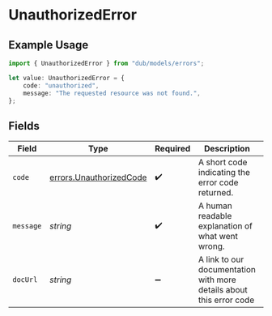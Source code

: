 # UnauthorizedError

## Example Usage

```typescript
import { UnauthorizedError } from "dub/models/errors";

let value: UnauthorizedError = {
    code: "unauthorized",
    message: "The requested resource was not found.",
};
```

## Fields

| Field                                                               | Type                                                                | Required                                                            | Description                                                         | Example                                                             |
| ------------------------------------------------------------------- | ------------------------------------------------------------------- | ------------------------------------------------------------------- | ------------------------------------------------------------------- | ------------------------------------------------------------------- |
| `code`                                                              | [errors.UnauthorizedCode](../../models/errors/unauthorizedcode.md)  | :heavy_check_mark:                                                  | A short code indicating the error code returned.                    | unauthorized                                                        |
| `message`                                                           | *string*                                                            | :heavy_check_mark:                                                  | A human readable explanation of what went wrong.                    | The requested resource was not found.                               |
| `docUrl`                                                            | *string*                                                            | :heavy_minus_sign:                                                  | A link to our documentation with more details about this error code | https://dub.co/docs/api-reference/errors#unauthorized               |